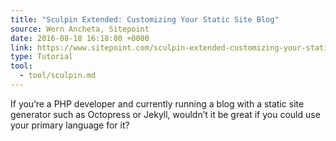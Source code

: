 ```yaml
---
title: "Sculpin Extended: Customizing Your Static Site Blog"
source: Wern Ancheta, Sitepoint
date: 2016-08-18 16:18:00 +0000
link: https://www.sitepoint.com/sculpin-extended-customizing-your-static-site-blog/
type: Tutorial
tool:
  - tool/sculpin.md
---
```

If you’re a PHP developer and currently running a blog with a static site generator such as Octopress or Jekyll, wouldn’t it be great if you could use your primary language for it?
